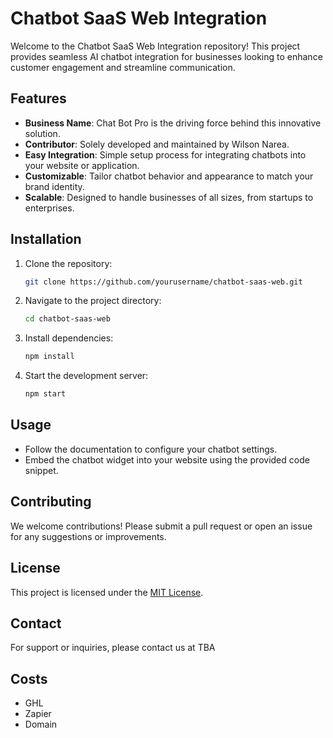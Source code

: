 # Chatbot SaaS Web Integration  

Welcome to the Chatbot SaaS Web Integration repository! This project provides seamless AI chatbot integration for businesses looking to enhance customer engagement and streamline communication.  

## Features  
- **Business Name**: Chat Bot Pro is the driving force behind this innovative solution.  
- **Contributor**: Solely developed and maintained by Wilson Narea.  
- **Easy Integration**: Simple setup process for integrating chatbots into your website or application.  
- **Customizable**: Tailor chatbot behavior and appearance to match your brand identity.  
- **Scalable**: Designed to handle businesses of all sizes, from startups to enterprises.  

## Installation  

1. Clone the repository:  
    ```bash  
    git clone https://github.com/yourusername/chatbot-saas-web.git  
    ```  

2. Navigate to the project directory:  
    ```bash  
    cd chatbot-saas-web  
    ```  

3. Install dependencies:  
    ```bash  
    npm install  
    ```  

4. Start the development server:  
    ```bash  
    npm start  
    ```  

## Usage  

- Follow the documentation to configure your chatbot settings.  
- Embed the chatbot widget into your website using the provided code snippet.  

## Contributing  

We welcome contributions! Please submit a pull request or open an issue for any suggestions or improvements.  

## License  

This project is licensed under the [MIT License](LICENSE).  

## Contact  

For support or inquiries, please contact us at 
TBA

## Costs

- GHL
- Zapier
- Domain
